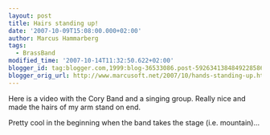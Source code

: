 ```yaml
---
layout: post
title: Hairs standing up!
date: '2007-10-09T15:08:00.000+02:00'
author: Marcus Hammarberg
tags:
  - BrassBand
modified_time: '2007-10-14T11:32:50.622+02:00'
blogger_id: tag:blogger.com,1999:blog-36533086.post-5926341384849228586
blogger_orig_url: http://www.marcusoft.net/2007/10/hands-standing-up.html
---
```


Here is a
video with the Cory Band and a singing group. Really nice and made the
hairs of my arm stand on end.


<div>

</div>



Pretty cool in the beginning when the band takes the stage (i.e.
mountain)...
